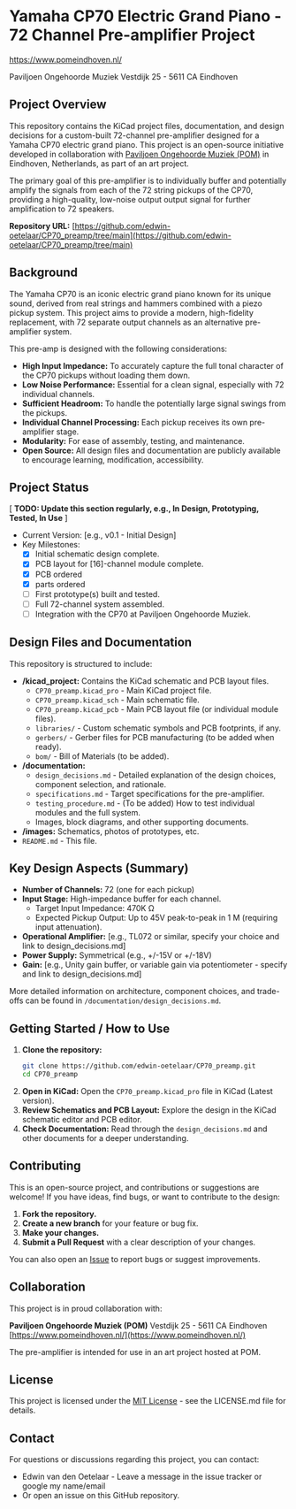 # Yamaha CP70 Electric Grand Piano - 72 Channel Pre-amplifier Project

https://www.pomeindhoven.nl/

Paviljoen Ongehoorde Muziek
Vestdijk 25 - 5611 CA
Eindhoven

## Project Overview

This repository contains the KiCad project files, documentation, and design decisions for a custom-built 72-channel pre-amplifier designed for a Yamaha CP70 electric grand piano. This project is an open-source initiative developed in collaboration with [Paviljoen Ongehoorde Muziek (POM)](https://www.pomeindhoven.nl/) in Eindhoven, Netherlands, as part of an art project.

The primary goal of this pre-amplifier is to individually buffer and potentially amplify the signals from each of the 72 string pickups of the CP70, providing a high-quality, low-noise output output signal for further amplification to 72 speakers.

**Repository URL:** [https://github.com/edwin-oetelaar/CP70_preamp/tree/main](https://github.com/edwin-oetelaar/CP70_preamp/tree/main)

## Background

The Yamaha CP70 is an iconic electric grand piano known for its unique sound, derived from real strings and hammers combined with a piezo pickup system.
This project aims to provide a modern, high-fidelity replacement, with 72 separate output channels as an alternative pre-amplifier system.

This pre-amp is designed with the following considerations:
*   **High Input Impedance:** To accurately capture the full tonal character of the CP70 pickups without loading them down.
*   **Low Noise Performance:** Essential for a clean signal, especially with 72 individual channels.
*   **Sufficient Headroom:** To handle the potentially large signal swings from the pickups.
*   **Individual Channel Processing:** Each pickup receives its own pre-amplifier stage.
*   **Modularity:** For ease of assembly, testing, and maintenance.
*   **Open Source:** All design files and documentation are publicly available to encourage learning, modification, accessibility.

## Project Status

[ **TODO: Update this section regularly, e.g., In Design, Prototyping, Tested, In Use** ]

*   Current Version: [e.g., v0.1 - Initial Design]
*   Key Milestones:
    *   [x] Initial schematic design complete.
    *   [x] PCB layout for [16]-channel module complete.
    *   [x] PCB ordered
    *   [x] parts ordered
    *   [ ] First prototype(s) built and tested.
    *   [ ] Full 72-channel system assembled.
    *   [ ] Integration with the CP70 at Paviljoen Ongehoorde Muziek.

## Design Files and Documentation

This repository is structured to include:

*   **/kicad_project:** Contains the KiCad schematic and PCB layout files.
    *   `CP70_preamp.kicad_pro` - Main KiCad project file.
    *   `CP70_preamp.kicad_sch` - Main schematic file.
    *   `CP70_preamp.kicad_pcb` - Main PCB layout file (or individual module files).
    *   `libraries/` - Custom schematic symbols and PCB footprints, if any.
    *   `gerbers/` - Gerber files for PCB manufacturing (to be added when ready).
    *   `bom/` - Bill of Materials (to be added).
*   **/documentation:**
    *   `design_decisions.md` - Detailed explanation of the design choices, component selection, and rationale.
    *   `specifications.md` - Target specifications for the pre-amplifier.
    *   `testing_procedure.md` - (To be added) How to test individual modules and the full system.
    *   Images, block diagrams, and other supporting documents.
*   **/images:** Schematics, photos of prototypes, etc.
*   `README.md` - This file.

## Key Design Aspects (Summary)

*   **Number of Channels:** 72 (one for each pickup)
*   **Input Stage:** High-impedance buffer for each channel.
    *   Target Input Impedance: 470K Ω
    *   Expected Pickup Output: Up to 45V peak-to-peak in 1 M (requiring input attenuation).
*   **Operational Amplifier:** [e.g., TL072 or similar, specify your choice and link to design_decisions.md]
*   **Power Supply:** Symmetrical (e.g., +/-15V or +/-18V)
*   **Gain:** [e.g., Unity gain buffer, or variable gain via potentiometer - specify and link to design_decisions.md]

More detailed information on architecture, component choices, and trade-offs can be found in `/documentation/design_decisions.md`.

## Getting Started / How to Use

1.  **Clone the repository:**
    ```bash
    git clone https://github.com/edwin-oetelaar/CP70_preamp.git
    cd CP70_preamp
    ```
2.  **Open in KiCad:** Open the `CP70_preamp.kicad_pro` file in KiCad (Latest version).
3.  **Review Schematics and PCB Layout:** Explore the design in the KiCad schematic editor and PCB editor.
4.  **Check Documentation:** Read through the `design_decisions.md` and other documents for a deeper understanding.

## Contributing

This is an open-source project, and contributions or suggestions are welcome! If you have ideas, find bugs, or want to contribute to the design:

1.  **Fork the repository.**
2.  **Create a new branch** for your feature or bug fix.
3.  **Make your changes.**
4.  **Submit a Pull Request** with a clear description of your changes.

You can also open an [Issue](https://github.com/edwin-oetelaar/CP70_preamp/issues) to report bugs or suggest improvements.

## Collaboration

This project is in proud collaboration with:

**Paviljoen Ongehoorde Muziek (POM)**
Vestdijk 25 - 5611 CA Eindhoven
[https://www.pomeindhoven.nl/](https://www.pomeindhoven.nl/)

The pre-amplifier is intended for use in an art project hosted at POM.

## License

This project is licensed under the [MIT License](LICENSE.md) - see the LICENSE.md file for details.

## Contact

For questions or discussions regarding this project, you can contact:
*   Edwin van den Oetelaar - Leave a message in the issue tracker or google my name/email 
*   Or open an issue on this GitHub repository.
